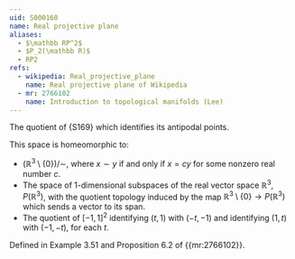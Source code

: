 ```yaml
---
uid: S000168
name: Real projective plane
aliases:
  - $\mathbb RP^2$
  - $P_2(\mathbb R)$
  - RP2
refs:
  - wikipedia: Real_projective_plane
    name: Real projective plane of Wikipedia
  - mr: 2766102
    name: Introduction to topological manifolds (Lee)
---
```


The quotient of {S169} which identifies its antipodal points.

This space is homeomorphic to:
- $\left( \mathbb R^3 \setminus \{0\} \right) / \sim$, where $x \sim y$ if and only if $x = c y$ for some nonzero real number $c$.
- The space of $1$-dimensional subspaces of the real vector space $\mathbb{R}^3$, $P(\mathbb{R}^3)$, with the quotient topology induced by the map $\mathbb R^3 \setminus \{0\} \to P(\mathbb{R}^3)$ which sends a vector to its span.
- The quotient of $\left[ -1, 1 \right]^2$ identifying $(t, 1)$ with $(-t, -1)$ and identifying $(1, t)$ with $(-1, -t)$, for each $t$.

Defined in Example 3.51 and Proposition 6.2 of {{mr:2766102}}.
